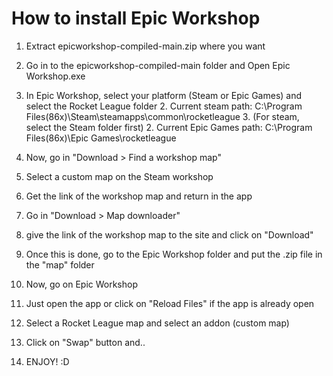 # How to install Epic Workshop

1. Extract epicworkshop-compiled-main.zip where you want
1. Go in to the epicworkshop-compiled-main folder and Open Epic Workshop.exe

1. In Epic Workshop, select your platform (Steam or Epic Games) and select the Rocket League folder
    2. Current steam path: C:\Program Files(86x)\Steam\steamapps\common\rocketleague
        3. (For steam, select the Steam folder first)
    2. Current Epic Games path: C:\Program Files(86x)\Epic Games\rocketleague

1. Now, go in "Download > Find a workshop map"
1. Select a custom map on the Steam workshop
1. Get the link of the workshop map and return in the app
1. Go in "Download > Map downloader"
1. give the link of the workshop map to the site and click on "Download"

1. Once this is done, go to the Epic Workshop folder and put the .zip file in the "map" folder

1. Now, go on Epic Workshop
1. Just open the app or click on "Reload Files" if the app is already open
1. Select a Rocket League map and select an addon (custom map)
1. Click on "Swap" button and..
1. ENJOY! :D